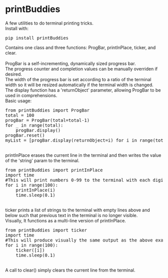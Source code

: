 # printBuddies

A few utilities to do terminal printing tricks. <br>
Install with:
<pre>pip install printBuddies</pre>

Contains one class and three functions: ProgBar, printInPlace, ticker, and clear.<br>
<br>
ProgBar is a self-incrementing, dynamically sized progress bar.<br>
The progress counter and completion values can be manually overriden if desired.<br>
The width of the progress bar is set according to a ratio of the terminal width
so it will be resized automatically if the terminal width is changed.<br>
The display function has a 'returnObject' parameter, allowing ProgBar to be used in comprehensions.<br>
Basic usage:
<pre>
from printBuddies import ProgBar
total = 100
progBar = ProgBar(total=total-1)
for _ in range(total):
    progBar.display()
progBar.reset()
myList = [progBar.display(returnObject=i) for i in range(total)]
</pre>
<br>
printInPlace erases the current line in the terminal and then writes the value of 
the 'string' param to the terminal.<br>
<pre>
from printBuddies import printInPlace
import time
#This will print numbers 0-99 to the terminal with each digit overwriting the last.
for i in range(100):
    printInPlace(i)
    time.sleep(0.1)
</pre>
<br>
ticker prints a list of strings to the terminal with empty lines above and below
such that previous text in the terminal is no longer visible.<br>
Visually, It functions as a multi-line version of printInPlace.<br>
<pre>
from printBuddies import ticker
import time
#This will produce visually the same output as the above example
for i in range(100):
    ticker([i])
    time.sleep(0.1)
</pre>
<br>
A call to clear() simply clears the current line from the terminal.

